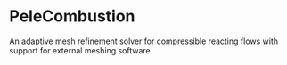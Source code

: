 # PeleCombustion
An adaptive mesh refinement solver for compressible reacting flows with support for external meshing software
